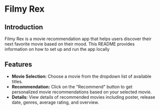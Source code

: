 # Filmy Rex

## Introduction

Filmy Rex is a movie recommendation app that helps users discover their next favorite movie based on their mood. This README provides information on how to set up and run the app locally

## Features

- **Movie Selection:** Choose a movie from the dropdown list of available titles.
- **Recommendation:** Click on the "Recommend" button to get personalized movie recommendations based on your selected movie.
- **Details:** View details of recommended movies including poster, release date, genres, average rating, and overview.
